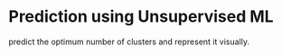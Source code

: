 # Prediction using Unsupervised ML
predict the optimum number of clusters and represent it visually.
